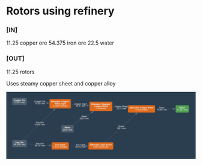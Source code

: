# Rotors using refinery

### [IN]
11.25 copper ore
54.375 iron ore
22.5 water

### [OUT]
11.25 rotors 

Uses steamy copper sheet and copper alloy

![Calculator](calculator.png)